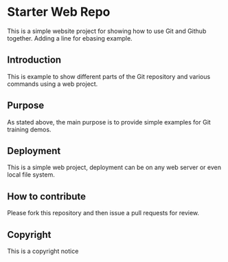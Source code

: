 # Starter Web Repo

This is a simple website project for showing how to use Git and Github together. Adding a line for ebasing example.

## Introduction

This is example to show different parts of the Git repository and various commands using a web project.

## Purpose

As stated above, the main purpose is to provide simple examples for Git training demos.

## Deployment

This is a simple web project, deployment can be on any web server or even local file system.

## How to contribute

Please fork this repository and then issue a pull requests for review.

## Copyright

This is a copyright notice